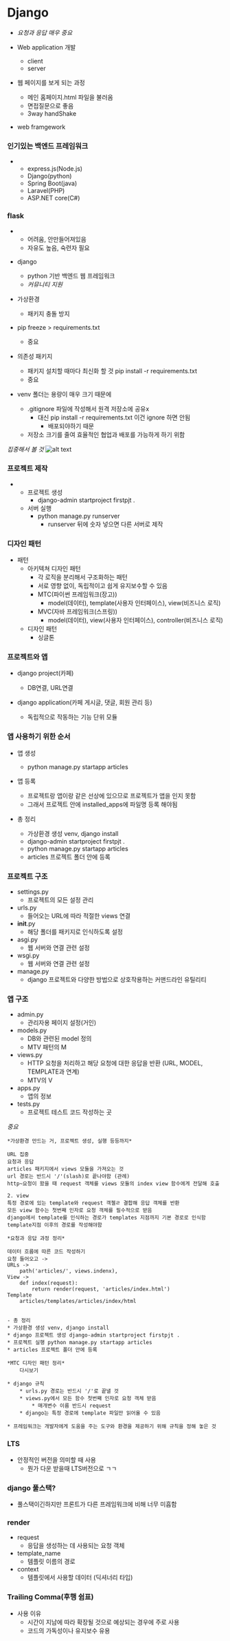 # Django
- *요청과 응답 매우 중요*

- Web application 개발
    * client
    * server
- 웹 페이지를 보게 되는 과정
    * 메인 홈페이지.html 파일을 불러옴
    * 면접질문으로 좋음
    * 3way handShake
- web framgework

### 인기있는 백엔드 프레임워크
- 
    * express.js(Node.js)
    * Django(python)
    * Spring Boot(java)
    * Laravel(PHP)
    * ASP.NET core(C#)

### flask
- 
    * 어려움, 안만들어져있음
    * 자유도 높음, 숙련자 필요

- django
    * python 기반 백엔드 웹 프레임워크
    * *커뮤니티 지원*

- 가상환경
    * 패키지 충돌 방지

- pip freeze > requirements.txt
    * 중요

- 의존성 패키지
    * 패키지 설치할 때마다 최신화 할 것 pip install -r requirements.txt
    *  중요
- venv 폴더는 용량이 매우 크기 때문에
    * .gitignore 파일에 작성해서 원격 저장소에 공유x
        * 대신 pip install -r requirements.txt 이건 ignore 하면 안됨
            * 배포되야하기 때문
    * 저장소 크기를 줄여 효율적인 협업과 배포를 가능하게 하기 위함


*집중해서 볼 것*
![alt text](image.png)

### 프로젝트 제작
- 
    * 프로젝트 생성
        * django-admin startproject firstpjt .
    * 서버 실행
        * python manage.py runserver
            * runserver 뒤에 숫자 넣으면 다른 서버로 제작

### 디자인 패턴
- 패턴
    * 아키텍쳐 디자인 패턴
        * 각 로직을 분리해서 구조화하는 패턴
        * 서로 영향 없이, 독립적이고 쉽게 유지보수할 수 있음
        * MTC(파이썬 프레임워크(장고))
            * model(데이터), template(사용자 인터페이스), view(비즈니스 로직)
        * MVC(자바 프레임워크(스프링))
            * model(데이터), view(사용자 인터페이스), controller(비즈니스 로직)
    * 디자인 패턴
        * 싱글톤

### 프로젝트와 앱
- django project(카페)
    * DB연결, URL연결

- django application(카페 게시글, 댓글, 회원 관리 등)
    * 독립적으로 작동하는 기능 단위 모듈


### 앱 사용하기 위한 순서
- 앱 생성
    * python manage.py startapp articles
    
- 앱 등록
    * 프로젝트랑 앱이랑 같은 선상에 있으므로 프로젝트가 앱을 인지 못함
    * 그래서 프로젝트 안에 installed_apps에 파일명 등록 해야됨

- 총 정리
    * 가상환경 생성 venv, django install
    * django-admin startproject firstpjt .
    * python manage.py startapp articles
    * articles 프로젝트 폴더 안에 등록

### 프로젝트 구조
- settings.py
    * 프로젝트의 모든 설정 관리
- urls.py
    * 들어오는 URL에 따라 적절한 views 연결
- __init__.py
    * 해당 폴더를 패키지로 인식하도록 설정
- asgi.py
    * 웹 서버와 연결 관련 설정
- wsgi.py
    * 웹 서버와 연결 관련 설정
- manage.py
    * django 프로젝트와 다양한 방법으로 상호작용하는 커맨드라인 유틸리티

### 앱 구조
- admin.py
    * 관리자용 페이지 설정(거인)
- models.py
    * DB와 관련된 model 정의
    * MTV 패턴의 M
- views.py
    * HTTP 요청을 처리하고 해당 요청에 대한 응답을 반환
    (URL, MODEL, TEMPLATE과 연계)
    * MTV의 V
- apps.py
    * 앱의 정보
- tests.py
    * 프로젝트 테스트 코드 작성하는 곳

*중요*

    *가상환경 만드는 거, 프로젝트 생성, 실행 등등까지*

    URL 집중
    요청과 응답
    articles 패키지에서 views 모듈을 가져오는 것
    url 경로는 반드시 '/'(slash)로 끝나야함 (관례)
    http~요청이 왔을 때 request 객체를 views 모듈의 index view 함수에게 전달해 호출

    2. view
    특정 경로에 있는 template와 request 객첼ㄹ 결합해 응답 객체를 반환
    모든 view 함수는 첫번째 인자로 요청 객체를 필수적으로 받음
    django에서 template를 인식하는 경로가 templates 지점까지 기본 경로로 인식함
    template지점 이후의 경로를 작성해야함

    *요청과 응답 과정 정리*

    데이터 흐름에 따른 코드 작성하기
    요청 들어오고 ->
    URLs ->
        path('articles/', views.indenx),
    View ->
        def index(request):
            return render(request, 'articles/index.html')
    Template
        articles/templates/articles/index/html


    - 총 정리
    * 가상환경 생성 venv, django install
    * django 프로젝트 생성 django-admin startproject firstpjt .
    * 프로젝트 실행 python manage.py startapp articles
    * articles 프로젝트 폴더 안에 등록

    *MTC 디자인 패턴 정리*
        다시보기
    
    * django 규칙
        * urls.py 경로는 반드시 '/'로 끝낼 것
        * views.py에서 모든 함수 첫번째 인자로 요청 객체 받음
            * 매개변수 이름 반드시 request
        * django는 특정 경로에 template 파일만 읽어올 수 있음
    
    * 프레임워크는 개발자에게 도움을 주는 도구와 환경을 제공하기 위해 규칙을 정해 놓은 것




### LTS
- 안정적인 버전을 의미할 때 사용
    * 뭔가 다운 받을때 LTS버전으로 ㄱㄱ

### django 풀스택?
- 풀스택이긴하지만 프론트가 다른 프레임워크에 비해 너무 미흡함

### render
- request
    * 응답을 생성하는 데 사용되는 요청 객체
- template_name
    * 템플릿 이름의 경로
- context
    * 템플릿에서 사용할 데이터 (딕셔너리 타입)

### Trailing Comma(후행 쉼표)
- 사용 이유
    * 시간이 지남에 따라 확장될 것으로 예상되는 경우에 주로 사용
    * 코드의 가독성이나 유지보수 유용
